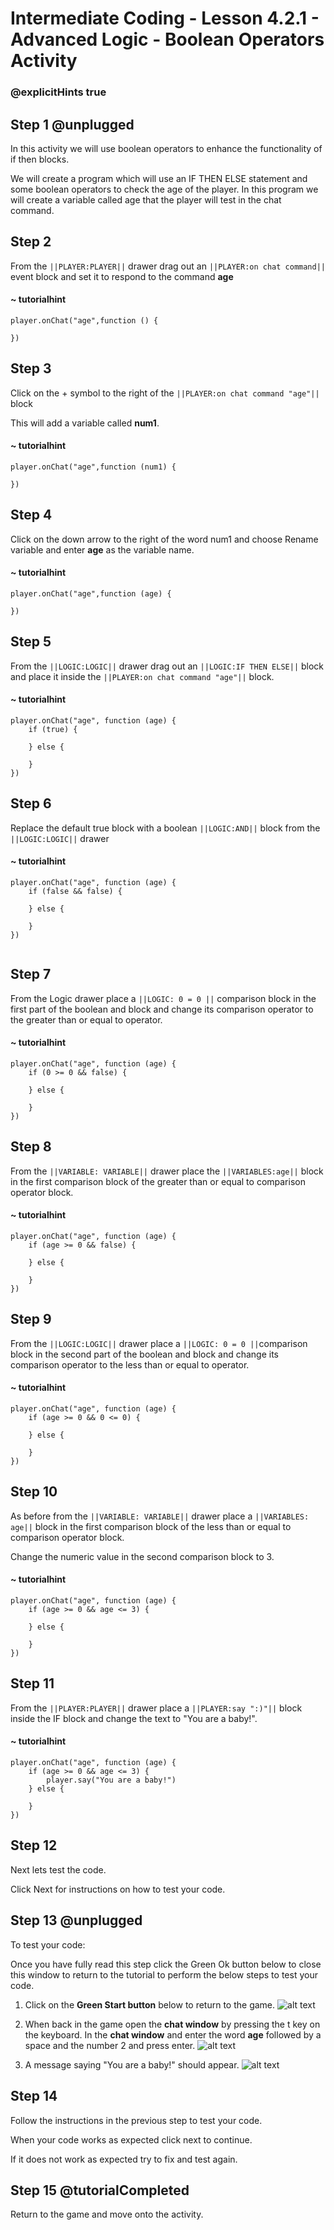 # Intermediate Coding - Lesson 4.2.1 - Advanced Logic - Boolean Operators Activity

### @explicitHints true

## Step 1 @unplugged
In this activity we will use boolean operators to enhance the functionality of if then blocks.

We will create a program which will use an IF THEN ELSE statement and some boolean operators to check the age of the player. 
In this program we will create a variable called age that the player will test in the chat command. 



## Step 2
From the ``||PLAYER:PLAYER||`` drawer drag out an ``||PLAYER:on chat command||`` event block and set it to respond to the command **age**
#### ~ tutorialhint
```blocks
player.onChat("age",function () {
 
})

```
## Step 3
Click on the + symbol to the right of the ``||PLAYER:on chat command "age"||`` block

This will add a variable called **num1**.
#### ~ tutorialhint
```blocks 
player.onChat("age",function (num1) {
	
})

```

## Step 4
Click on the down arrow to the right of the word num1 and choose Rename variable and enter **age** as the variable name.
#### ~ tutorialhint
```blocks 
player.onChat("age",function (age) {
	
})

```
## Step 5
From the ``||LOGIC:LOGIC||`` drawer drag out an ``||LOGIC:IF THEN ELSE||`` block and place it inside the ``||PLAYER:on chat command "age"||`` block.
#### ~ tutorialhint
```blocks 
player.onChat("age", function (age) {
    if (true) {
    	
    } else {
    	
    }
})

```

## Step 6
Replace the default true block with a boolean ``||LOGIC:AND||`` block from the ``||LOGIC:LOGIC||`` drawer
#### ~ tutorialhint
```blocks 
player.onChat("age", function (age) {
    if (false && false) {
    	
    } else {
    	
    }
})


```

## Step 7
From the Logic drawer place a ``||LOGIC: 0 = 0 ||`` comparison block in the first part of the boolean and block and change its comparison operator to the greater than or equal to operator.
#### ~ tutorialhint
```blocks 
player.onChat("age", function (age) {
    if (0 >= 0 && false) {
    	
    } else {
    	
    }
})
```

## Step 8
From the ``||VARIABLE: VARIABLE||`` drawer place the ``||VARIABLES:age||`` block in the first comparison block of the greater than or equal to comparison operator block.


#### ~ tutorialhint
```blocks 
player.onChat("age", function (age) {
    if (age >= 0 && false) {
    	
    } else {
    	
    }
})
```
## Step 9
From the ``||LOGIC:LOGIC||`` drawer place a ``||LOGIC: 0 = 0 ||``comparison block in the second part of the boolean and block and change its comparison operator to the less than or equal to operator.

#### ~ tutorialhint
```blocks 
player.onChat("age", function (age) {
    if (age >= 0 && 0 <= 0) {
    	
    } else {
    	
    }
})
```

## Step 10
As before from the ``||VARIABLE: VARIABLE||`` drawer place a ``||VARIABLES: age||`` block in the first comparison block of the less than or equal to comparison operator block.

Change the numeric value in the second comparison block to 3.
#### ~ tutorialhint
```blocks 
player.onChat("age", function (age) {
    if (age >= 0 && age <= 3) {
    	
    } else {
    	
    }
})
```

## Step 11
From the ``||PLAYER:PLAYER||`` drawer place a ``||PLAYER:say ":)"||`` block inside the IF block and change the text to "You are a baby!".

#### ~ tutorialhint
```blocks 
player.onChat("age", function (age) {
    if (age >= 0 && age <= 3) {
        player.say("You are a baby!")
    } else {
    	
    }
})
```
## Step 12
Next lets test the code.

Click Next for instructions on how to test your code.

## Step 13 @unplugged
To test your code:

Once you have fully read this step click the Green Ok button below to close this window to return to the tutorial to perform the below steps to test your code.

1. Click on the **Green Start button** below to return to the game.
![alt text](https://intermediatev3.codingcredentials.com/Lesson2/2.1.1/images/2.jpg?raw=true "Start")


2. When back in the game open the **chat window** by pressing the t key on the keyboard. In the **chat window** and enter the word **age** followed by a space and the number 2 and press enter.
![alt text](https://intermediatev3.codingcredentials.com/Lesson4/4.2.1/images/1.jpg?raw=true "Test")

3. A message saying "You are a baby!" should appear.
![alt text](https://intermediatev3.codingcredentials.com/Lesson4/4.2.1/images/2.jpg?raw=true "Test")


## Step 14
Follow the instructions in the previous step to test your code.

When your code works as expected click next to continue.

If it does not work as expected try to fix and test again.

## Step 15 @tutorialCompleted
Return to the game and move onto the activity.


